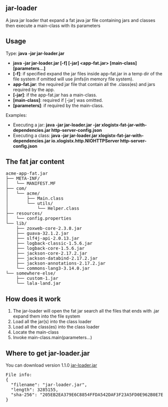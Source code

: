 ## jar-loader
A java jar loader that expand a fat java jar file containing jars and classes then execute a main-class with its parameters

## Usage
Type: <strong>java -jar jar-loader.jar</strong>
<ul>
<li><strong>java -jar jar-loader.jar [-f] [-jar] &lt;app-fat.jar&gt; [main-class] [parameters...]</strong>
<li><strong>[-f]</strong>: if specified expand the jar files inside app-fat.jar in a temp dir of the file system if omitted will use jimfs(in memory file system).
<li><strong>app-fat.jar</strong>: the required jar file that contain all the .class(es) and jars required by the app.
<li><strong>[-jar]</strong>: if the app-fat.jar has a main-class.
<li><strong>[main-class]</strong>: required if [-jar] was omitted.
<li><strong>[parameters]</strong>: if required by the main-class.
</ul>

Examples:
<ul>
<li>Executing a jar: <strong>java -jar jar-loader.jar -jar xlogistx-fat-jar-with-dependencies.jar http-server-config.json</strong>
<li>Executing a class: <strong>java -jar jar-loader.jar xlogistx-fat-jar-with-dependencies.jar io.xlogistx.http.NIOHTTPServer http-server-config.json</strong>
</ul>

## The fat jar content

<pre>
acme-app-fat.jar
├── META-INF/
│   └── MANIFEST.MF
├── com/
│   └── acme/
│       ├── Main.class
│       └── utils/
│           └── Helper.class
├── resources/
│   └── config.properties
└── lib/
    ├── zoxweb-core-2.3.8.jar
    ├── guava-32.1.2.jar
    ├── slf4j-api-2.0.13.jar
    ├── logback-classic-1.5.6.jar
    ├── logback-core-1.5.6.jar
    ├── jackson-core-2.17.2.jar
    ├── jackson-databind-2.17.2.jar
    ├── jackson-annotations-2.17.2.jar
    └── commons-lang3-3.14.0.jar
└── somewhere-else/
    ├── custom-1.jar
    └── lala-land.jar
</pre>

## How does it work
<ol>
<li>The jar-loader will open the fat jar search all the files that ends with .jar expand them into the file system
<li>Load all the jar(s) into the class loader
<li>Load all the class(es) into the class loader
<li>Locate the main-class
<li>Invoke main-class.main(parameters...) 
</ol>

## Where to get jar-loader.jar
You can download version 1.1.0 [jar-loader.jar](https://xlogistx.io/apps/jar-loader.jar)
<br />
<pre>
File info:
{
  "filename": "jar-loader.jar",
  "length": 3285155,
  "sha-256": "205EB2EA379E6C8854FFDA542DAF3F23A5FD0E962B0E7E0D3B5397720F4BF72C"
}
</pre>